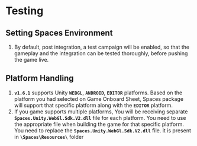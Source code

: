 # Testing

## Setting Spaces Environment
1. By default, post integration, a test campaign will be enabled, so that the gameplay and the integration can be tested thoroughly, before pushing the game live.

## Platform Handling
1. **```v1.6.1```** supports Unity **```WEBGL```**, **```ANDROID```**, **```EDITOR```** platforms. Based on the platform you had selected on Game Onboard Sheet, Spaces package will support that specific platform along with the **```EDITOR```** platform. 
2. If you game supports multiple platforms, You will be receiving separate **```Spaces.Unity.WebGl.Sdk.V2.dll```** file for each platform. You need to use the appropriate file when building the game for that specific platform. You need to replace the **```Spaces.Unity.WebGl.Sdk.V2.dll```** file. it is present in **```\Spaces\Resources\```** folder